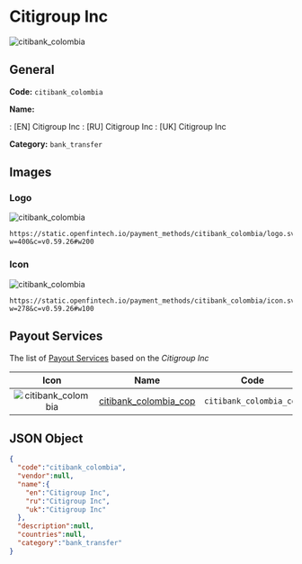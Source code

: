 
# Citigroup Inc 
![citibank_colombia](https://static.openfintech.io/payment_methods/citibank_colombia/logo.svg?w=400&c=v0.59.26#w200)  

## General 
**Code:** `citibank_colombia` 
 
**Name:** 
 
:	[EN] Citigroup Inc 
:	[RU] Citigroup Inc 
:	[UK] Citigroup Inc 
 
**Category:** `bank_transfer` 
 

## Images 

### Logo 
![citibank_colombia](https://static.openfintech.io/payment_methods/citibank_colombia/logo.svg?w=400&c=v0.59.26#w200)  

```
https://static.openfintech.io/payment_methods/citibank_colombia/logo.svg?w=400&c=v0.59.26#w200
```  

### Icon 
![citibank_colombia](https://static.openfintech.io/payment_methods/citibank_colombia/icon.svg?w=278&c=v0.59.26#w100)  

```
https://static.openfintech.io/payment_methods/citibank_colombia/icon.svg?w=278&c=v0.59.26#w100
```  

## Payout Services 
 
The list of [Payout Services](/payout-services/) based on the _Citigroup Inc_ 

|Icon|Name|Code| 
|:---:|:---:|:---:| 
|![citibank_colombia](https://static.openfintech.io/payout_methods/citibank_colombia/icon.svg?w=278&c=v0.59.26#w40) |[citibank_colombia_cop](/payout-services/citibank_colombia_cop/)|`citibank_colombia_cop`| 
 

## JSON Object 

```json
{
  "code":"citibank_colombia",
  "vendor":null,
  "name":{
    "en":"Citigroup Inc",
    "ru":"Citigroup Inc",
    "uk":"Citigroup Inc"
  },
  "description":null,
  "countries":null,
  "category":"bank_transfer"
}
```  
